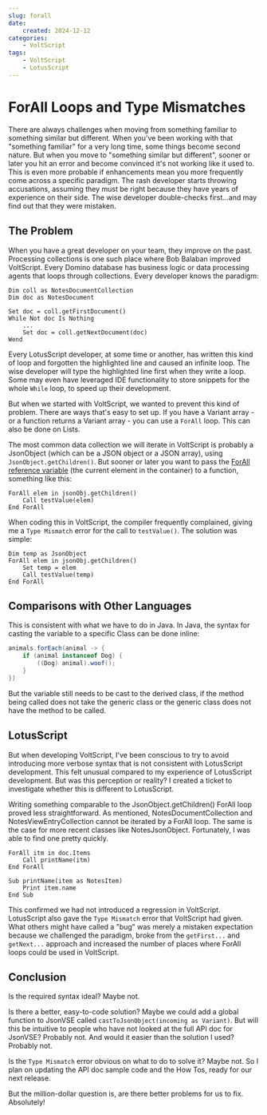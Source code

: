 ```yaml
---
slug: forall
date:
    created: 2024-12-12
categories:
    - VoltScript
tags:
    - VoltScript
    - LotusScript
---
```

# ForAll Loops and Type Mismatches

There are always challenges when moving from something familiar to something similar but different. When you've been working with that "something familiar" for a very long time, some things become second nature. But when you move to "something similar but different", sooner or later you hit an error and become convinced it's not working like it used to. This is even more probable if enhancements mean you more frequently come across a specific paradigm. The rash developer starts throwing accusations, assuming they must be right because they have years of experience on their side. The wise developer double-checks first...and may find out that they were mistaken.

<!-- more -->

## The Problem

When you have a great developer on your team, they improve on the past. Processing collections is one such place where Bob Balaban improved VoltScript. Every Domino database has business logic or data processing agents that loops through collections. Every developer knows the paradigm:

``` vbscript hl_lines="7"
Dim coll as NotesDocumentCollection
Dim doc as NotesDocument

Set doc = coll.getFirstDocument()
While Not doc Is Nothing
    ...
    Set doc = coll.getNextDocument(doc)
Wend
```

Every LotusScript developer, at some time or another, has written this kind of loop and forgotten the highlighted line and caused an infinite loop. The wise developer will type the highlighted line first when they write a loop. Some may even have leveraged IDE functionality to store snippets for the whole `While` loop, to speed up their development.

But when we started with VoltScript, we wanted to prevent this kind of problem. There are ways that's easy to set up. If you have a Variant array - or a function returns a Variant array - you can use a `ForAll` loop. This can also be done on Lists.

The most common data collection we will iterate in VoltScript is probably a JsonObject (which can be a JSON object or a JSON array), using `JsonObject.getChildren()`. But sooner or later you want to pass the [ForAll reference variable](https://help.hcl-software.com/dom_designer/14.0.0/basic/LSAZ_ITERATIVE_FORALL_STATEMENT.html) (the current element in the container) to a function, something like this:

``` vbscript
ForAll elem in jsonObj.getChildren()
    Call testValue(elem)
End ForAll
```

When coding this in VoltScript, the compiler frequently complained, giving me a `Type Mismatch` error for the call to `testValue()`. The solution was simple:

``` vbscript
Dim temp as JsonObject
ForAll elem in jsonObj.getChildren()
    Set temp = elem
    Call testValue(temp)
End ForAll
```

## Comparisons with Other Languages

This is consistent with what we have to do in Java. In Java, the syntax for casting the variable to a specific Class can be done inline:

``` java
animals.forEach(animal -> {
    if (animal instanceof Dog) {
        ((Dog) animal).woof();
    }
})
```

But the variable still needs to be cast to the derived class, if the method being called does not take the generic class or the generic class does not have the method to be called.

## LotusScript

But when developing VoltScript, I've been conscious to try to avoid introducing more verbose syntax that is not consistent with LotusScript development. This felt unusual compared to my experience of LotusScript development. But was this perception or reality? I created a ticket to investigate whether this is different to LotusScript.

Writing something comparable to the JsonObject.getChildren() ForAll loop proved less straightforward. As mentioned, NotesDocumentCollection and NotesViewEntryCollection cannot be iterated by a ForAll loop. The same is the case for more recent classes like NotesJsonObject. Fortunately, I was able to find one pretty quickly.

``` vbscript
ForAll itm in doc.Items
    Call printName(itm)
End ForAll

Sub printName(item as NotesItem)
    Print item.name
End Sub
```

This confirmed we had not introduced a regression in VoltScript. LotusScript also gave the `Type Mismatch` error that VoltScript had given. What others might have called a "bug" was merely a mistaken expectation because we challenged the paradigm, broke from the `getFirst...` and `getNext...` approach and increased the number of places where ForAll loops could be used in VoltScript.

## Conclusion

Is the required syntax ideal? Maybe not.

Is there a better, easy-to-code solution? Maybe we could add a global function to JsonVSE called `castToJsonObject(incoming as Variant)`. But will this be intuitive to people who have not looked at the full API doc for JsonVSE? Probably not. And would it easier than the solution I used? Probably not.

Is the `Type Mismatch` error obvious on what to do to solve it? Maybe not. So I plan on updating the API doc sample code and the How Tos, ready for our next release.

But the million-dollar question is, are there better problems for us to fix. Absolutely!